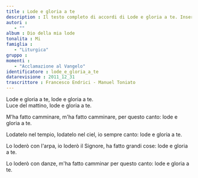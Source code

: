 ```yaml
--- 
title : Lode e gloria a te
description : Il testo completo di accordi di Lode e gloria a te. Inseriscila nel tuo canzoniere!
autori : 
   - ""
album : Dio della mia lode
tonalita : Mi
famiglia : 
   - "Liturgica"
gruppo : 
momenti : 
   - "Acclamazione al Vangelo"
identificatore : lode_e_gloria_a_te
datarevisione : 2011_12_31
trascrittore : Francesco Endrici - Manuel Toniato
--- 
```




Lode e gloria a te,   lode e gloria a te.  
Luce del mattino, lode e gloria a te.


M'ha fatto camminare, m'ha fatto camminare,
per questo canto: lode e gloria a te.


Lodatelo nel tempio, lodatelo nel ciel,
io sempre canto: lode e gloria a te.


Lo loderò con l'arpa, io loderò il Signore,
ha fatto grandi cose: lode e gloria a te.


Lo loderò con danze, m'ha fatto camminar
per questo canto: lode e gloria a te.



